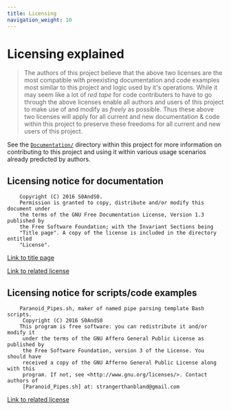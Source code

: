 ```yaml
---
title: Licensing
navigation_weight: 10
---
```


# Licensing explained

> The authors of this project believe that the above two licenses are the most
> compatible with preexisting documentation and code examples most similar to
> this project and logic used by it's operations. While it may seem like a lot
> of *red tape* for code contributers to have to go through the above licenses
> enable all authors and users of this project to make use of and modify as
> *freely* as possible. Thus these above two licenses will apply for all current
> and new documentation & code within this project to preserve these freedoms
> for all current and new users of this project.

See the [`Documentation/`](../Documentation) directory within this project for
 more information on contributing to this project and using it within various
 usage scenarios already predicted by authors.

## Licensing notice for documentation

```
    Copyright (C) 2016 S0AndS0.
    Permission is granted to copy, distribute and/or modify this document under
    the terms of the GNU Free Documentation License, Version 1.3 published by
    the Free Software Foundation; with the Invariant Sections being
    "Title page". A copy of the license is included in the directory entitled
    "License".
```

[Link to title page](../Documentation/Contributing_Financially.md)

[Link to related license](GNU_FDLv1.3_Documentation.md)

## Licensing notice for scripts/code examples

```
    Paranoid_Pipes.sh, maker of named pipe parsing template Bash scripts.
     Copyright (C) 2016 S0AndS0
    This program is free software: you can redistribute it and/or modify it
     under the terms of the GNU Affero General Public License as published by
     the Free Software Foundation, version 3 of the License. You should have
     received a copy of the GNU Afferno General Public License along with this
     program. If not, see <http://www.gnu.org/licenses/>. Contact authors of
     [Paranoid_Pipes.sh] at: strangerthanbland@gmail.com
```

[Link to related license](GNU_AGPLv3_Code.md)
